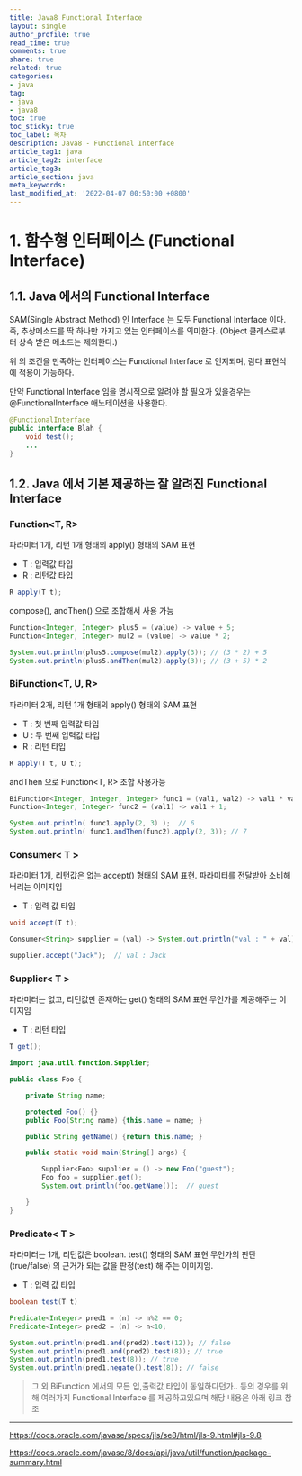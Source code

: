 ```yaml
---
title: Java8 Functional Interface
layout: single
author_profile: true
read_time: true
comments: true
share: true
related: true
categories:
- java
tag:
- java
- java8
toc: true
toc_sticky: true
toc_label: 목차
description: Java8 - Functional Interface
article_tag1: java
article_tag2: interface
article_tag3: 
article_section: java
meta_keywords: 
last_modified_at: '2022-04-07 00:50:00 +0800'
---
```


# 1. 함수형 인터페이스 (Functional Interface)

## 1.1. Java 에서의 Functional Interface

SAM(Single Abstract Method) 인 Interface 는 모두 Functional Interface 이다. 즉, 추상메소드를 딱 하나만 가지고 있는 인터페이스를 의미한다. (Object 클래스로부터 상속 받은 메소드는 제외한다.)

위 의 조건을 만족하는 인터페이스는 Functional Interface 로 인지되며, 람다 표현식에 적용이 가능하다.

만약 Functional Interface 임을 명시적으로 알려야 할 필요가 있을경우는 @FunctionalInterface 애노테이션을 사용한다.

```java
@FunctionalInterface
public interface Blah {
    void test();
    ...
}
```

## 1.2. Java 에서 기본 제공하는 잘 알려진 Functional Interface

### Function<T, R>

파라미터 1개, 리턴 1개 형태의 apply() 형태의 SAM 표현

- T : 입력값 타입
- R : 리턴값 타입

```java
R apply(T t);
```

compose(), andThen() 으로 조합해서 사용 가능

```java
Function<Integer, Integer> plus5 = (value) -> value + 5; 
Function<Integer, Integer> mul2 = (value) -> value * 2; 

System.out.println(plus5.compose(mul2).apply(3)); // (3 * 2) + 5 
System.out.println(plus5.andThen(mul2).apply(3)); // (3 + 5) * 2
```

### BiFunction<T, U, R>

파라미터 2개, 리턴 1개 형태의 apply() 형태의 SAM 표현

- T : 첫 번째 입력값 타입
- U : 두 번째 입력값 타입
- R : 리턴 타입

```java
R apply(T t, U t);
```

andThen 으로 Function<T, R> 조합 사용가능

```java
BiFunction<Integer, Integer, Integer> func1 = (val1, val2) -> val1 * val2;  
Function<Integer, Integer> func2 = (val1) -> val1 + 1;  

System.out.println( func1.apply(2, 3) );  // 6
System.out.println( func1.andThen(func2).apply(2, 3)); // 7
```

### Consumer< T >

파라미터 1개, 리턴값은 없는 accept() 형태의 SAM 표현.
파라미터를 전달받아 소비해버리는 이미지임

- T : 입력 값 타입 

```java
void accept(T t);
```

```java
Consumer<String> supplier = (val) -> System.out.println("val : " + val);  

supplier.accept("Jack");  // val : Jack
```

### Supplier< T >

파라미터는 없고, 리턴값만 존재하는 get() 형태의 SAM 표현
무언가를 제공해주는 이미지임

- T : 리턴 타입

```java
T get();
```

```java
import java.util.function.Supplier;  

public class Foo {  

    private String name;  

    protected Foo() {}  
    public Foo(String name) {this.name = name; }  

    public String getName() {return this.name; }  

    public static void main(String[] args) {  

        Supplier<Foo> supplier = () -> new Foo("guest");  
        Foo foo = supplier.get();  
        System.out.println(foo.getName());  // guest

    }  
}
```

### Predicate< T >

파라미터는 1개, 리턴값은 boolean. test() 형태의 SAM 표현 
무언가의 판단(true/false) 의 근거가 되는 값을 판정(test) 해 주는 이미지임.

- T : 입력 값 타입

```java
boolean test(T t)
```

```java
Predicate<Integer> pred1 = (n) -> n%2 == 0; 
Predicate<Integer> pred2 = (n) -> n<10;

System.out.println(pred1.and(pred2).test(12)); // false 
System.out.println(pred1.and(pred2).test(8)); // true 
System.out.println(pred1.test(8)); // true 
System.out.println(pred1.negate().test(8)); // false
```

> 그 외 BiFunction 에서의 모든 입,출력값 타입이 동일하다던가.. 등의 
> 경우를 위해 여러가지 Functional Interface 를 제공하고있으며 해당 내용은 아래 링크 참조

---

https://docs.oracle.com/javase/specs/jls/se8/html/jls-9.html#jls-9.8

https://docs.oracle.com/javase/8/docs/api/java/util/function/package-summary.html
